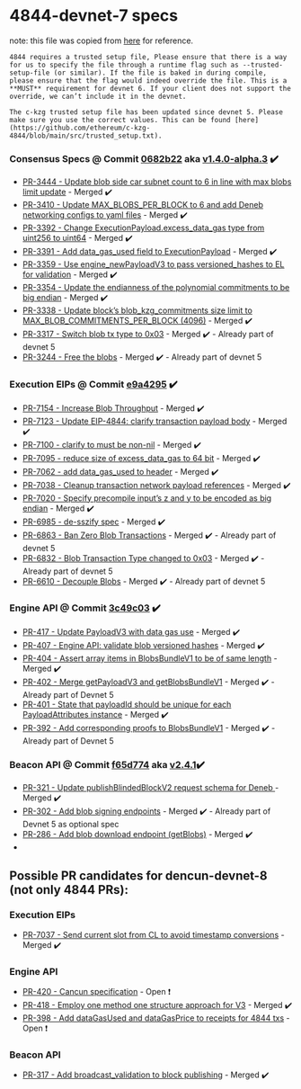 # 4844-devnet-7 specs
note: this file was copied from [here](https://notes.ethereum.org/@parithosh/devnet-7-specs) for reference.

`4844 requires a trusted setup file, Please ensure that there is a way for us to specify the file through a runtime flag such as --trusted-setup-file (or similar). If the file is baked in during compile, please ensure that the flag would indeed override the file. This is a **MUST** requirement for devnet 6. If your client does not support the override, we can’t include it in the devnet.`

`The c-kzg trusted setup file has been updated since devnet 5. Please make sure you use the correct values. This can be found [here](https://github.com/ethereum/c-kzg-4844/blob/main/src/trusted_setup.txt).`

### Consensus Specs @ Commit [0682b22](https://github.com/ethereum/consensus-specs/commit/0682b2231773574b5bdda39c5cc7481ab9a471a3) aka [v1.4.0-alpha.3](https://github.com/ethereum/consensus-specs/releases/tag/v1.4.0-alpha.3) :heavy_check_mark:

- [PR-3444 - Update blob side car subnet count to 6 in line with max blobs limit update](https://github.com/ethereum/consensus-specs/pull/3416) - Merged :heavy_check_mark:
- [PR-3410 - Update MAX_BLOBS_PER_BLOCK to 6 and add Deneb networking configs to yaml files](https://github.com/ethereum/consensus-specs/pull/3410) - Merged :heavy_check_mark:
- [PR-3392 - Change ExecutionPayload.excess_data_gas type from uint256 to uint64](https://github.com/ethereum/consensus-specs/pull/3392) - Merged :heavy_check_mark:
- [PR-3391 - Add data_gas_used field to ExecutionPayload](https://github.com/ethereum/consensus-specs/pull/3391) - Merged :heavy_check_mark:
- [PR-3359 - Use engine_newPayloadV3 to pass versioned_hashes to EL for validation](https://github.com/ethereum/consensus-specs/pull/3359) - Merged :heavy_check_mark:
- [PR-3354 - Update the endianness of the polynomial commitments to be big endian](https://github.com/ethereum/consensus-specs/pull/3354) - Merged :heavy_check_mark:
- [PR-3338 - Update block’s blob_kzg_commitments size limit to MAX_BLOB_COMMITMENTS_PER_BLOCK (4096)](https://github.com/ethereum/consensus-specs/pull/3338) - Merged :heavy_check_mark:
- [PR-3317 - Switch blob tx type to 0x03](https://github.com/ethereum/consensus-specs/pull/3317) - Merged :heavy_check_mark: - Already part of devnet 5
- [PR-3244 - Free the blobs](https://github.com/ethereum/consensus-specs/pull/3244) - Merged :heavy_check_mark: - Already part of devnet 5

### Execution EIPs @ Commit [e9a4295](https://github.com/ethereum/EIPs/commit/e9a4295fe7661d2ab31183563087f9073272ccc1) :heavy_check_mark:

- [PR-7154 - Increase Blob Throughput](https://github.com/ethereum/EIPs/pull/7154) - Merged :heavy_check_mark:
- [PR-7123 - Update EIP-4844: clarify transaction payload body](https://github.com/ethereum/EIPs/pull/7123) - Merged :heavy_check_mark:
- [PR-7100 - clarify to must be non-nil](https://github.com/ethereum/EIPs/pull/7100) - Merged :heavy_check_mark:
- [PR-7095 - reduce size of excess_data_gas to 64 bit](https://github.com/ethereum/EIPs/pull/7095) - Merged :heavy_check_mark:
- [PR-7062 - add data_gas_used to header](https://github.com/ethereum/EIPs/pull/7062) - Merged :heavy_check_mark:
- [PR-7038 - Cleanup transaction network payload references](https://github.com/ethereum/EIPs/pull/7038) - Merged :heavy_check_mark:
- [PR-7020 - Specify precompile input’s z and y to be encoded as big endian](https://github.com/ethereum/EIPs/pull/7020) - Merged :heavy_check_mark:
- [PR-6985 - de-sszify spec](https://github.com/ethereum/EIPs/pull/6985) - Merged :heavy_check_mark:
- [PR-6863 - Ban Zero Blob Transactions](https://github.com/ethereum/EIPs/pull/6863) - Merged :heavy_check_mark: - Already part of devnet 5
- [PR-6832 - Blob Transaction Type changed to 0x03](https://github.com/ethereum/EIPs/pull/6832) - Merged :heavy_check_mark: - Already part of devnet 5
- [PR-6610 - Decouple Blobs](https://github.com/ethereum/EIPs/pull/6610) - Merged :heavy_check_mark: - Already part of devnet 5

### Engine API @ Commit [3c49c03](https://github.com/ethereum/execution-apis/commit/3c49c03fc6f8187c7576c0447c14950918e5eb1f) :heavy_check_mark:

- [PR-417 - Update PayloadV3 with data gas use](https://github.com/ethereum/execution-apis/pull/417) - Merged :heavy_check_mark:
- [PR-407 - Engine API: validate blob versioned hashes](https://github.com/ethereum/execution-apis/pull/407) - Merged :heavy_check_mark:
- [PR-404 - Assert array items in BlobsBundleV1 to be of same length](https://github.com/ethereum/execution-apis/pull/404) - Merged :heavy_check_mark:
- [PR-402 - Merge getPayloadV3 and getBlobsBundleV1](https://github.com/ethereum/execution-apis/pull/402) - Merged :heavy_check_mark: - Already part of Devnet 5
- [PR-401 - State that payloadId should be unique for each PayloadAttributes instance](https://github.com/ethereum/execution-apis/pull/401) - Merged :heavy_check_mark:
- [PR-392 - Add corresponding proofs to BlobsBundleV1](https://github.com/ethereum/execution-apis/pull/392) - Merged :heavy_check_mark: - Already part of Devnet 5

### Beacon API @ Commit [f65d774](https://github.com/ethereum/beacon-APIs/commit/f65d774fe8abfb7773fc6f7c05d5453479b971ed) aka [v2.4.1](https://github.com/ethereum/beacon-APIs/releases/tag/v2.4.1):heavy_check_mark:

- [PR-321 - Update publishBlindedBlockV2 request schema for Deneb ](https://github.com/ethereum/beacon-APIs/pull/321)- Merged :heavy_check_mark:
- [PR-302 - Add blob signing endpoints](https://github.com/ethereum/beacon-APIs/pull/302) - Merged :heavy_check_mark: - Already part of Devnet 5 as optional spec
- [PR-286 - Add blob download endpoint (getBlobs)](https://github.com/ethereum/beacon-APIs/pull/286) - Merged :heavy_check_mark:
- 

## Possible PR candidates for dencun-devnet-8 (not only 4844 PRs):
### Execution EIPs

- [PR-7037 - Send current slot from CL to avoid timestamp conversions](https://github.com/ethereum/EIPs/pull/7037) - Merged :heavy_check_mark:

### Engine API

- [PR-420 - Cancun specification](https://github.com/ethereum/execution-apis/pull/420) - Open :exclamation:
- [PR-418 - Employ one method one structure approach for V3](https://github.com/ethereum/execution-apis/pull/418) - Merged :heavy_check_mark:
- [PR-398 - Add dataGasUsed and dataGasPrice to receipts for 4844 txs](https://github.com/ethereum/execution-apis/pull/398) - Open :exclamation:

### Beacon API

* [PR-317 - Add broadcast_validation to block publishing](https://github.com/ethereum/beacon-APIs/pull/317) - Merged :heavy_check_mark:
